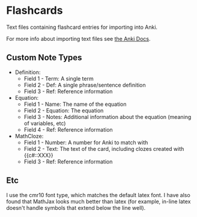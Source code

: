 # Flashcards
Text files containing flashcard entries for importing into Anki.

For more info about importing text files see [the Anki Docs](https://apps.ankiweb.net/docs/manual.html#importing-text-files]).

## Custom Note Types
  * Definition:
     * Field 1 - Term: A single term
	 * Field 2 - Def: A single phrase/sentence definition
	 * Field 3 - Ref: Reference information
  * Equation:
     * Field 1 - Name: The name of the equation
	 * Field 2 - Equation: The equation
	 * Field 3 - Notes: Additional information about the equation (meaning of variables, etc)
	 * Field 4 - Ref: Reference information
  * MathCloze:
     * Field 1 - Number: A number for Anki to match with
	 * Field 2 - Text: The text of the card, including clozes created with {{c#::XXX}}
	 * Field 3 - Ref: Reference information

## Etc
I use the cmr10 font type, which matches the default latex font. I have also found that MathJax looks much better than latex (for example, in-line latex doesn't handle symbols that extend below the line well). 
